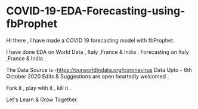 # COVID-19-EDA-Forecasting-using-fbProphet
HI there ,
I have made a COVID 19 forecasting model with fbProphet.

I have done EDA on World Data , Italy ,France & India .
Forecasting on Italy ,France & India .

The Data Source is -https://ourworldindata.org/coronavirus
Data Upto - 6th October 2020
Edits & Suggestions are open heartedly welcomed .

Fork it , play with it , kill it .

Let's Learn & Grow Together.
